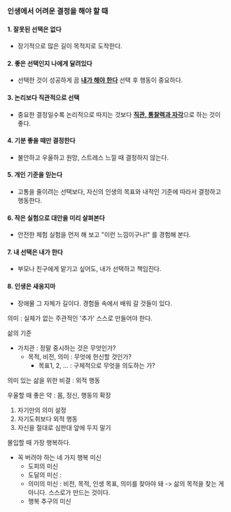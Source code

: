 ### 인생에서 어려운 결정을 해야 할 때 

#### 1. 잘못된 선택은 없다

* 장기적으로 많은 길이 목적지로 도착한다.

#### 2. 좋은 선택인지 나에게 달려있다

* 선택한 것이 성공하게 끔 <u>**내가 해야 한다**</u> 선택 후 행동이 중요하다.

#### 3. 논리보다 직관적으로 선택

* 중요한 결정일수록 논리적으로 따지는 것보다 <u>**직관, 통찰력과 자각**</u>으로 하는 것이 좋다.

#### 4. 기분 좋을 때만 결정한다 

* 불안하고 우울하고 원망, 스트레스 느낄 때 결정하지 않는다.

#### 5. 개인 기준을 믿는다

* 고통을 줄이려는 선택보다, 자신의 인생의 목표와 내적인 기준에 따라서 결정하고 행동한다.

#### 6. 작은 실험으로 대안을 미리 살펴본다 

* 안전한 체험 실험을 먼저 해 보고 "이런 느낌이구나!" 를 경험해 본다.

#### 7. 내 선택은 내가 한다

* 부모나 친구에게 맡기고 싶어도, 내가 선택하고 책임진다.

#### 8. 인생은 새옹지마

* 장애물 그 자체가 길이다. 경험들 속에서 배워 갈 것들이 있다.









의미 : 실체가 없는 주관적인 '추가'    스스로 만들어야 한다.



삶의 기준

* 가치관 : 정말 중시하는 것은 무엇인가?
  * 목적, 비전, 의미 : 무엇에 헌신할 것인가?
    * 목표1, 2, ... :  구체적으로 무엇을 의도하는 가?



의미 있는 삶을 위한 비결 : 외적 행동





우울할 때 좋은 약 : 몸, 정신, 행동의 확장



1. 자기만의 의미 설정
2. 자기도취보다 외적 행동
3. 자신을 절대로 심판대 앞에 두지 말기



몰입할 때 가장 행복하다.



* 꼭 버려야 하는 네 가지 행복 미신
  * 도피의 미신
  * 도달의 미신 : 
  * 의미의 미신 : 비전, 목적, 인생 목표, 의미를 찾아야 돼  -> 삶의 목적을 찾는 게 아니다. 스스로가 만드는 것이다.
  * 행복 추구의 미신







